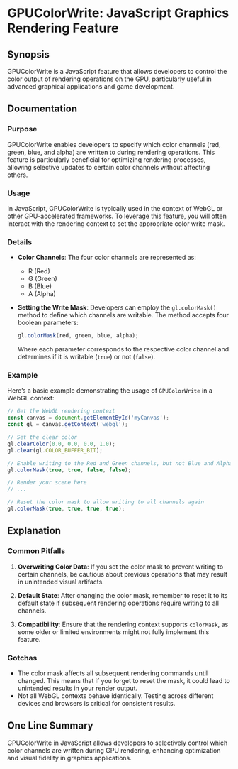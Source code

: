 <!--
Meta Description: # GPUColorWrite: JavaScript Graphics Rendering Feature ## Synopsis GPUColorWrite is a JavaScript feature that allows developers to control the color o...
Meta Keywords: color, rendering, channels, mask, true
-->

# GPUColorWrite: JavaScript Graphics Rendering Feature

## Synopsis
GPUColorWrite is a JavaScript feature that allows developers to control the color output of rendering operations on the GPU, particularly useful in advanced graphical applications and game development.

## Documentation
### Purpose
GPUColorWrite enables developers to specify which color channels (red, green, blue, and alpha) are written to during rendering operations. This feature is particularly beneficial for optimizing rendering processes, allowing selective updates to certain color channels without affecting others.

### Usage
In JavaScript, GPUColorWrite is typically used in the context of WebGL or other GPU-accelerated frameworks. To leverage this feature, you will often interact with the rendering context to set the appropriate color write mask.

### Details
- **Color Channels**: The four color channels are represented as:
  - R (Red)
  - G (Green)
  - B (Blue)
  - A (Alpha)
  
- **Setting the Write Mask**: Developers can employ the `gl.colorMask()` method to define which channels are writable. The method accepts four boolean parameters:
  ```javascript
  gl.colorMask(red, green, blue, alpha);
  ```
  Where each parameter corresponds to the respective color channel and determines if it is writable (`true`) or not (`false`).

### Example
Here’s a basic example demonstrating the usage of `GPUColorWrite` in a WebGL context:

```javascript
// Get the WebGL rendering context
const canvas = document.getElementById('myCanvas');
const gl = canvas.getContext('webgl');

// Set the clear color
gl.clearColor(0.0, 0.0, 0.0, 1.0);
gl.clear(gl.COLOR_BUFFER_BIT);

// Enable writing to the Red and Green channels, but not Blue and Alpha
gl.colorMask(true, true, false, false);

// Render your scene here
// ...

// Reset the color mask to allow writing to all channels again
gl.colorMask(true, true, true, true);
```

## Explanation
### Common Pitfalls
1. **Overwriting Color Data**: If you set the color mask to prevent writing to certain channels, be cautious about previous operations that may result in unintended visual artifacts.
   
2. **Default State**: After changing the color mask, remember to reset it to its default state if subsequent rendering operations require writing to all channels.

3. **Compatibility**: Ensure that the rendering context supports `colorMask`, as some older or limited environments might not fully implement this feature.

### Gotchas
- The color mask affects all subsequent rendering commands until changed. This means that if you forget to reset the mask, it could lead to unintended results in your render output.
- Not all WebGL contexts behave identically. Testing across different devices and browsers is critical for consistent results.

## One Line Summary
GPUColorWrite in JavaScript allows developers to selectively control which color channels are written during GPU rendering, enhancing optimization and visual fidelity in graphics applications.